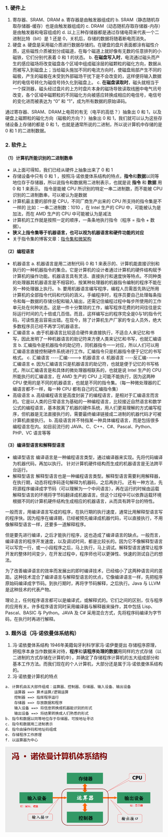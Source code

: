 ### 1. 硬件上
1. 寄存器、SRAM、DRAM
    a. 寄存器是由触发器组成的
    b. SRAM（静态随机存取存储器-缓存）也是由触发器组成的
    c. DRAM（动态随机存取存储器-内存）是由触发器和电容组成的
    d. 以上三种存储器都是通过存储电荷来代表一个二进制比特（bit）是 1 还是 0，关机后，存储的数据将随着断电而消失。
2. 硬盘
    a. 硬盘是采用磁介质进行数据存储的。在硬盘的盘片表面都涂有磁性介质，这些磁性介质被划分成磁道，在每个磁道上就好像有无数的任意排列的小磁铁，它们分别代表着 0 和 1 的状态。
    b. **在磁盘写入时**，电流通过磁头而产生的感应磁场将改变磁盘各个区域中组成磁涂层的磁颗粒的磁化方向，数据从而被写入到磁盘上；当给磁头施加不同的电流方向时，使磁盘局部产生不同的磁极，产生的磁极在未受到外部磁场干扰下是不会改变的，这样便将输入数据时的电信号转化为磁信号持久化到磁盘上。
    c. **在磁盘读取时**，磁头就相当于一个探测器，磁头经过盘片的上方时盘片本身的磁场导致读取线圈中电气讯号改变，各个区域中磁颗粒的不同磁化方向被感应转换成相应的电信号，电信号的变化进而被表达为 “0” 和 “1”，成为所有数据的原始译码。

通过寄存器、SRAM、DRAM上电荷的有无（电平的高低？）抽象出 0 和 1，以及硬盘上磁颗粒的磁化方向（磁极的方向？）抽象出 0 和 1，我们就可以认为这些存储设备上存储的都是 0 和 1，也就是通常所说的二进制，所以说计算机中存储的是 0 和 1 的二进制数据。


### 2. 软件上
#### （1）计算机所能识别的二进制数串
- 从上面可得知，我们已经从硬件上抽象出来了 0 和 1
- 存储设备中只有 0 和 1 ，按照冯·诺依曼体系结构的特点，**指令**和**数据**以同等地位存于存储器，所以说指令和数据用二进制表示，也就是说 **指令** 和 **数据** 用 0 和 1 来表示。
指令是能被 CPU 所识别的特定一串二进制数，而不能被 CPU 识别的二进制数串，可以被认为是数据
- 计算机最主要的部件是 CPU，不同厂商生产出来的 CPU 所支持的指令集是不一样的
比如：一串二进制数：1010 ，在 Intel 生产的 CPU 中，可能被认为是加法，而在 AMD 生产的 CPU 中可能被认为是减法
- 计算机的工作就是按照一定的顺序，一条条地执行指令（程序 = 指令 + 数据）。
- **狭义上指令集等于机器语言，也可以视为机器语言和硬件功能的对应**
- 关于指令集的博客文章：[指令集和微架构](https://www.cnblogs.com/wanghuizhao/p/16515860.html)

#### （2）编程语言
- 机器语言
a. 机器语言是用二进制代码 0 和 1 来表示的、计算机能直接识别和执行的一种机器指令的集合。它是计算机的设计者通过计算机的硬件结构赋予计算机的操作功能。机器语言具有灵活、直接执行和速度快等特点。不同种类的处理器其机器语言是不相容的，按某种处理器的机器指令编制的程序不能在另一种处理器上执行。
b. 要用机器语言编写程序，编程人员需首先熟记所用计算机的全部指令代码和代码的涵义。手编程序时，程序员要自己处理每条指令和每一数据的存储分配和输入输出，还需记住编程过程中每步所使用的工作单元处在何种状态。这是一件十分繁琐的工作，编写程序花费的时间往往是实际运行时间的几十倍或几百倍。而且，这样编写出的程序完全是0与1的指令代码，可读性差且容易出错。在现今，除了计算机生产厂家的专业人员外，绝大多数程序员已经不再学习机器语言。
- 汇编语言
a. 由于机器语言比较适合硬件来直接执行，不适合人来记忆和书写，因此发明了一种机器语言的助记符来方便人类来记忆和书写，也就汇编语言
b. 汇编指令是机器指令的助记符，同机器指令一一对应，所以人们可以用汇编语言直接控制硬件系统进行工作。汇编指令只是机器指令便于记忆的书写格式。
c. 汇编语言 ----汇编----> 机器语言
d. 机器语言 ----反汇编----> 汇编语言
e. 因为汇编语言只是机器语言的助记符，也就是便于记忆的书写格式，所以汇编语言是和具体的微处理器相联系的，也就是说 Intel 生产的 CPU 所能执行的汇编语言，在 AMD 生产的 CPU 上可能不能执行，因为这两种 CPU 使用的是不同的机器语言，也就是不同的指令集。（每一种微处理器的汇编语言都不一样，每一种 CPU 都有自己的汇编指令集）
- 高级语言
a. 高级编程语言是高度封装了的编程语言，是相对于汇编语言而言的。它是以人类的日常语言为基础的一种编程语言，比较接近自然语言和数学公式的编程语言，基本脱离了机器的硬件系统，用人们更易理解的方式编写程序，但机器是无法直接执行的，需要最终编译链接成二进制的机器代码才可被计算机直接执行。
b. 高级语言并不特指某一种具体编程语言，而是包括很多编程语言在内。如目前流行的 JAVA、C、C++、C#、Pascal、Python、PHP、VC 语言等等

#### （3）编译型语言和解释型语言
- 编译型语言
编译语言是一种编程语言类型，通过编译器来实现。先将代码编译为机器代码，再加以执行。
针对计算机硬件结构而生成的机器语言是无法跨平台运行。
- 解释型语言
解释型语言也是一种编程语言类型。解释型语言需要利用解释器，在执行期，动态将程序码逐句解释为机器码，之后再执行。
还有一种方法，先将源程序编译成字节码（可以理解为一个中间语言），再在运行的时候由运载解释型语言的环境将字节码翻译成机器语言。但这个过程中可以依靠运载环境根据不同的计算机硬件结构生成相应的机器语言，从而具有跨平台的特性。

一般而言，用编译语言写成的程序，在执行期的执行速度，通常比用解释型语言写的程序快。因为程序在编译期，已经被预先编译成机器代码，可以直接执行，不用像解释型语言一样，还要多一道解释程序。

但是要先进行编译，之后才能执行程序，这也造成了编译语言的缺点。一般而言，编译语言的程序开发速度，以及调试时间，都是比较长的。因为它不像解释型语言可以写完一行，或一小段程序之后，马上执行，马上调试。解释型语言通常让程序开发的整体时间变少，在开发过程中，程序师也可以更弹性、快速的测试自己的想法。

为了改善编译语言的效率而发展出的即时编译技术，已经缩小了这两种语言间的差距。这种技术混合了编译语言与解释型语言的优点，它像编译语言一样，先把程序原始码编译成字节码。到执行期时，再将字节码解释，之后执行。Java 与 LLVM 是这种技术的代表产物。

理论上，任何程序语言都可以是编译式，或解释式的。它们之间的区别，仅与程序的应用有关。许多程序语言同时采用编译器与解释器来操作，其中包括 Lisp、Pascal、BASIC 与 Python。JAVA 及 C# 采用混合方式，先将程序码编译为字节码，在执行时再进行解释。


### 3. 题外话（冯·诺依曼体系结构）
1. 冯·诺依曼体系结构
1946年美籍匈牙利科学家冯·诺伊曼提出 存储程序原理，把程序本身当作数据来对待，**程序**和**该程序处理的数据**用同样的方式存储（以二进制的方式存储在计算机中），并确定了存储程序计算机的五大组成部分和基本工作方法。而我们现在的个人计算机，大部分还是属于冯·诺依曼体系结构的。
2. 冯·诺依曼计算机的特点
```
a. 计算机由五大部件组成：运算器、控制器、存储器、输入设备、输出设备
    运算器 ==> 算术运算/逻辑运算
    控制器 ==> 指挥程序运行
    存储器 ==> 存放数据和程序
    输入设备 ==> 将信息转换成机器能识别的形式
    输出设备 ==> 将结果转换成人们熟悉的形式
b. 指令和数据以同等地位存于存储器，可按地址寻访
c. 指令和数据用二进制表示
d. 指令由操作码和地址码组成
e. 存储程序工作原理
f. 以运算器为中心
```

![](计算机组成的碎碎念.assets/2022-10-20-14-55-03.png)
